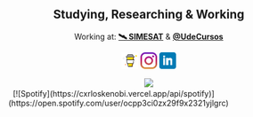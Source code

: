 <div align="center">
  <h2> Studying, Researching & Working </h2>
  <p>Working at: <b><a href="https://aeroespacial.centrosimes.cl/simesat-cansat-v1/">🛰️ SIMESAT</a></b> & <b><a href="https://github.com/CxrlosKenobi/UdeCursos.py">@UdeCursos</a></b></p>
  <p align="center">
  <a href="https://www.buymeacoffee.com/CxrlosKenobi"><img height="30" src=https://raw.githubusercontent.com/CxrlosKenobi/CxrlosKenobi/main/assets/icons/buy-me-a-coffee.png></a>
  <a href="https://instagram.com/cvrloskenobi"><img height="30" src=https://raw.githubusercontent.com/CxrlosKenobi/CxrlosKenobi/main/assets/icons/instagram.png></a>
  <a href="https://www.linkedin.com/in/carloskenobi/"><img height="30" src=https://raw.githubusercontent.com/CxrlosKenobi/CxrlosKenobi/main/assets/icons/linkedin.png></a>
  </p>
  <img src="https://metrics.lecoq.io/CxrlosKenobi?template=classic&base.repositories=0&languages=1&pagespeed=1&activity=1&languages.limit=8&languages.colors=github&languages.threshold=0%25&activity.limit=5&activity.days=14&activity.filter=all&activity.visibility=all&activity.timestamps=false&pagespeed.url=cxrlosk.me&pagespeed.detailed=false&pagespeed.screenshot=false&config.timezone=America%2FSantiago"></img>
  </div>
  &nbsp; [![Spotify](https://cxrloskenobi.vercel.app/api/spotify)](https://open.spotify.com/user/ocpp3ci0zx29f9x2321yjlgrc)   
